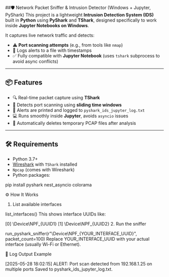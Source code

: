 ##🛡️ Network Packet Sniffer & Intrusion Detector (Windows + Jupyter, PyShark)
This project is a lightweight **Intrusion Detection System (IDS)** built in **Python** using **PyShark** and **TShark**, designed specifically to work inside **Jupyter Notebooks on Windows**.

It captures live network traffic and detects:
- ⚠️ **Port scanning attempts** (e.g., from tools like `nmap`)
- 📄 Logs alerts to a file with timestamps
- ✅ Fully compatible with **Jupyter Notebook** (uses `tshark` subprocess to avoid async conflicts)

---

## 📦 Features

- 🔍 Real-time packet capture using **TShark**
- 🧠 Detects port scanning using **sliding time windows**
- 📝 Alerts are printed and logged to `pyshark_ids_jupyter_log.txt`
- 💻 Runs smoothly inside **Jupyter**, avoids `asyncio` issues
- 📁 Automatically deletes temporary PCAP files after analysis

---

## 🛠️ Requirements

- Python 3.7+
- [Wireshark](https://www.wireshark.org/download.html) with `TShark` installed
- `Npcap` (comes with Wireshark)
- Python packages:

pip install pyshark nest_asyncio colorama

⚙️ How It Works
1. List available interfaces

list_interfaces()
This shows interface UUIDs like:

[0] \Device\NPF_{UUID1}
[1] \Device\NPF_{UUID2}
2. Run the sniffer

run_pyshark_sniffer(r"\Device\NPF_{YOUR_INTERFACE_UUID}", packet_count=100)
Replace YOUR_INTERFACE_UUID with your actual interface (usually Wi-Fi or Ethernet).

📁 Log Output Example

[2025-05-28 18:02:15] ALERT: Port scan detected from 192.168.1.25 on multiple ports
Saved to pyshark_ids_jupyter_log.txt.
